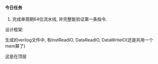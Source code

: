 

#### 今日任务

1. 完成单周期64位流水线, 并完整能验证第一条指令.



设计框架:

生成的verilog文件中, 有InstReadIO, DataReadIO, DataWriteIO(还是共用一个mem算了) 

这是在顶层